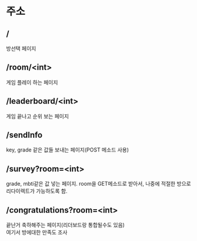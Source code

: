 # 주소
## /
방선택 페이지
## /room/\<int>
게임 플레이 하는 페이지
## /leaderboard/\<int>
게임 끝나고 순위 보는 페이지
## /sendInfo
key, grade 같은 값들 보내는 페이지(POST 메소드 사용)
## /survey?room=\<int>
grade, mbti같은 값 넣는 페이지. room을 GET메소드로 받아서, 나중에 적절한 방으로 리다이렉트가 가능하도록 함.
## /congratulations?room=\<int>
끝난거 축하해주는 페이지(리더보드랑 통합될수도 있음)  
여기서 방에대한 만족도 조사